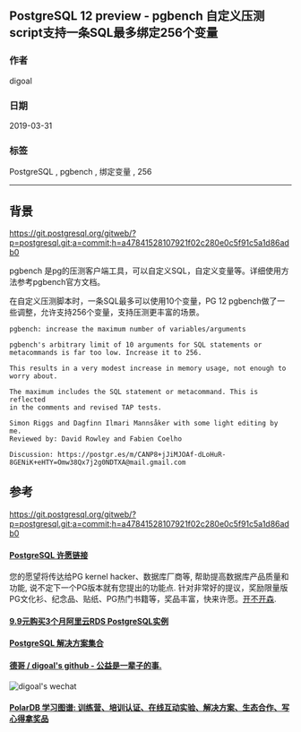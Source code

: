 ## PostgreSQL 12 preview - pgbench 自定义压测script支持一条SQL最多绑定256个变量  
                                                                    
### 作者                                                                    
digoal                                                                    
                                                                    
### 日期                                                                    
2019-03-31                                                                    
                                                                    
### 标签                                                                    
PostgreSQL , pgbench , 绑定变量 , 256   
                                                                    
----                                                                    
                                                                    
## 背景        
https://git.postgresql.org/gitweb/?p=postgresql.git;a=commit;h=a47841528107921f02c280e0c5f91c5a1d86adb0  
  
pgbench 是pg的压测客户端工具，可以自定义SQL，自定义变量等。详细使用方法参考pgbench官方文档。  
  
在自定义压测脚本时，一条SQL最多可以使用10个变量，PG 12 pgbench做了一些调整，允许支持256个变量，支持压测更丰富的场景。  
  
```  
pgbench: increase the maximum number of variables/arguments  
  
pgbench's arbitrary limit of 10 arguments for SQL statements or  
metacommands is far too low. Increase it to 256.  
  
This results in a very modest increase in memory usage, not enough to  
worry about.  
  
The maximum includes the SQL statement or metacommand. This is reflected  
in the comments and revised TAP tests.  
  
Simon Riggs and Dagfinn Ilmari Mannsåker with some light editing by me.  
Reviewed by: David Rowley and Fabien Coelho  
  
Discussion: https://postgr.es/m/CANP8+jJiMJOAf-dLoHuR-8GENiK+eHTY=Omw38Qx7j2g0NDTXA@mail.gmail.com  
```  
       
## 参考      
https://git.postgresql.org/gitweb/?p=postgresql.git;a=commit;h=a47841528107921f02c280e0c5f91c5a1d86adb0  
  
  
  
  
  
  
  
  
  
  
  
  
  
  
  
  
  
  
  
  
  
  
  
  
  
  
  
  
  
  
  
  
  
  
  
  
  
  
  
  
  
  
  
  
  
  
  
  
  
  
  
  
  
  
  
  
  
  
  
  
  
  
  
  
  
  
  
  
  
  
#### [PostgreSQL 许愿链接](https://github.com/digoal/blog/issues/76 "269ac3d1c492e938c0191101c7238216")
您的愿望将传达给PG kernel hacker、数据库厂商等, 帮助提高数据库产品质量和功能, 说不定下一个PG版本就有您提出的功能点. 针对非常好的提议，奖励限量版PG文化衫、纪念品、贴纸、PG热门书籍等，奖品丰富，快来许愿。[开不开森](https://github.com/digoal/blog/issues/76 "269ac3d1c492e938c0191101c7238216").  
  
  
#### [9.9元购买3个月阿里云RDS PostgreSQL实例](https://www.aliyun.com/database/postgresqlactivity "57258f76c37864c6e6d23383d05714ea")
  
  
#### [PostgreSQL 解决方案集合](https://yq.aliyun.com/topic/118 "40cff096e9ed7122c512b35d8561d9c8")
  
  
#### [德哥 / digoal's github - 公益是一辈子的事.](https://github.com/digoal/blog/blob/master/README.md "22709685feb7cab07d30f30387f0a9ae")
  
  
![digoal's wechat](../pic/digoal_weixin.jpg "f7ad92eeba24523fd47a6e1a0e691b59")
  
  
#### [PolarDB 学习图谱: 训练营、培训认证、在线互动实验、解决方案、生态合作、写心得拿奖品](https://www.aliyun.com/database/openpolardb/activity "8642f60e04ed0c814bf9cb9677976bd4")
  
